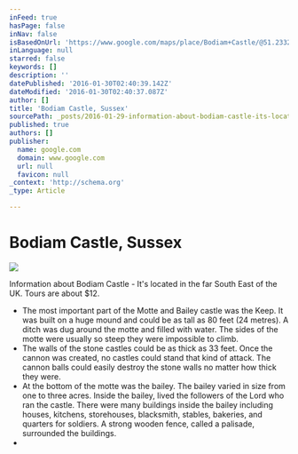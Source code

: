 ```yaml
---
inFeed: true
hasPage: false
inNav: false
isBasedOnUrl: 'https://www.google.com/maps/place/Bodiam+Castle/@51.2332932,-1.7141414,8z/data=!4m2!3m1!1s0x47df17e53b1fc91f:0xa49a1915dff0aeb'
inLanguage: null
starred: false
keywords: []
description: ''
datePublished: '2016-01-30T02:40:39.142Z'
dateModified: '2016-01-30T02:40:37.087Z'
author: []
title: 'Bodiam Castle, Sussex'
sourcePath: _posts/2016-01-29-information-about-bodiam-castle-its-located-in-the-far-so.md
published: true
authors: []
publisher:
  name: google.com
  domain: www.google.com
  url: null
  favicon: null
_context: 'http://schema.org'
_type: Article

---
```

# Bodiam Castle, Sussex
![](https://lh5.googleusercontent.com/-OefSJU0XNjQ/VpzFsTKmEhI/AAAAAAADSXE/rdVBCC_PRk0/s408-k-no/)

Information about Bodiam Castle - It's located in the far South East of the UK. Tours are about $12\.

* The most important part of the Motte and Bailey castle was the Keep. It was built on a huge mound and could be as tall as 80 feet (24 metres). A ditch was dug around the motte and filled with water. The sides of the motte were usually so steep they were impossible to climb.
* The walls of the stone castles could be as thick as 33 feet. Once the cannon was created, no castles could stand that kind of attack. The cannon balls could easily destroy the stone walls no matter how thick they were.
* At the bottom of the motte was the bailey. The bailey varied in size from one to three acres. Inside the bailey, lived the followers of the Lord who ran the castle. There were many buildings inside the bailey including houses, kitchens, storehouses, blacksmith, stables, bakeries, and quarters for soldiers. A strong wooden fence, called a palisade, surrounded the buildings.
*